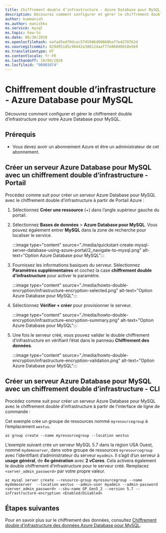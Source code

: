 ```yaml
---
title: Chiffrement double d’infrastructure - Azure Database pour MySQL
description: Découvrez comment configurer et gérer le chiffrement double d’infrastructure pour votre Azure Database pour MySQL.
author: kummanish
ms.author: manishku
ms.service: mysql
ms.topic: how-to
ms.date: 06/30/2020
ms.openlocfilehash: eafad5edf9dcac5745986d09060baf7e4278762d
ms.sourcegitcommit: 829d951d5c90442a38012daaf77e86046018e5b9
ms.translationtype: HT
ms.contentlocale: fr-FR
ms.lasthandoff: 10/09/2020
ms.locfileid: "90903974"
---
```

# <a name="infrastructure-double-encryption-for-azure-database-for-mysql"></a>Chiffrement double d’infrastructure - Azure Database pour MySQL

Découvrez comment configurer et gérer le chiffrement double d’infrastructure pour votre Azure Database pour MySQL.

## <a name="prerequisites"></a>Prérequis

* Vous devez avoir un abonnement Azure et être un administrateur de cet abonnement.

## <a name="create-an-azure-database-for-mysql-server-with-infrastructure-double-encryption---portal"></a>Créer un serveur Azure Database pour MySQL avec un chiffrement double d’infrastructure - Portail

Procédez comme suit pour créer un serveur Azure Database pour MySQL avec le chiffrement double d’infrastructure à partir de Portail Azure :

1. Sélectionnez **Créer une ressource** (+) dans l’angle supérieur gauche du portail.

2. Sélectionnez **Bases de données** > **Azure Database pour MySQL**. Vous pouvez également entrer **MySQL** dans la zone de recherche pour localiser le service.

   :::image type="content" source="./media/quickstart-create-mysql-server-database-using-azure-portal/2_navigate-to-mysql.png" alt-text="Option Azure Database pour MySQL":::

3. Fournissez les informations basiques du serveur. Sélectionnez **Paramètres supplémentaires** et cochez la case **chiffrement double d’infrastructure** pour activer le paramètre.

    :::image type="content" source="./media/howto-double-encryption/infrastructure-encryption-selected.png" alt-text="Option Azure Database pour MySQL":::

4. Sélectionnez **Vérifier + créer** pour provisionner le serveur.

    :::image type="content" source="./media/howto-double-encryption/infrastructure-encryption-summary.png" alt-text="Option Azure Database pour MySQL":::

5. Une fois le serveur créé, vous pouvez valider le double chiffrement d’infrastructure en vérifiant l’état dans le panneau **Chiffrement des données**.

    :::image type="content" source="./media/howto-double-encryption/infrastructure-encryption-validation.png" alt-text="Option Azure Database pour MySQL":::

## <a name="create-an-azure-database-for-mysql-server-with-infrastructure-double-encryption---cli"></a>Créer un serveur Azure Database pour MySQL avec un chiffrement double d’infrastructure - CLI

Procédez comme suit pour créer un serveur Azure Database pour MySQL avec le chiffrement double d’infrastructure à partir de l’interface de ligne de commande :

Cet exemple crée un groupe de ressources nommé `myresourcegroup` à l’emplacement `westus`.

```azurecli-interactive
az group create --name myresourcegroup --location westus
```
L’exemple suivant crée un serveur MySQL 5.7 dans la région USA Ouest, nommé `mydemoserver`, dans votre groupe de ressources `myresourcegroup` avec l’identifiant d’administrateur du serveur `myadmin`. Il s’agit d’un serveur à **usage général**, de **4e génération** avec **2 vCores**. Cela activera également le double chiffrement d’infrastructure pour le serveur créé. Remplacez `<server_admin_password>` par votre propre valeur.

```azurecli-interactive
az mysql server create --resource-group myresourcegroup --name mydemoserver  --location westus --admin-user myadmin --admin-password <server_admin_password> --sku-name GP_Gen5_2 --version 5.7 --infrastructure-encryption <Enabled/Disabled>
```

## <a name="next-steps"></a>Étapes suivantes

 Pour en savoir plus sur le chiffrement des données, consultez [Chiffrement double d’infrastructure des données Azure Database pour MySQL](concepts-Infrastructure-double-encryption.md).
